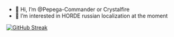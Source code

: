 - 👋 Hi, I’m @Pepega-Commander or Crystalfire
- 👀 I’m interested in HORDE russian localization at the moment

[![GitHub Streak](https://streak-stats.demolab.com?user=Pepega-Commander&theme=halloween&background=90%2C000000%2C610000)](https://git.io/streak-stats)
<!---
Pepega-Commander/Pepega-Commander is a ✨ special ✨ repository because its `README.md` (this file) appears on your GitHub profile.
You can click the Preview link to take a look at your changes.
--->
